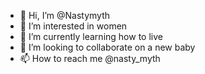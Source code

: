 - 👋 Hi, I’m @Nastymyth
- 👀 I’m interested in women
- 🌱 I’m currently learning how to live
- 💞️ I’m looking to collaborate on a new baby
- 📫 How to reach me @nasty_myth

<!---
Nastymyth/Nastymyth is a ✨ special ✨ repository because its `README.md` (this file) appears on your GitHub profile.
You can click the Preview link to take a look at your changes.
--->
